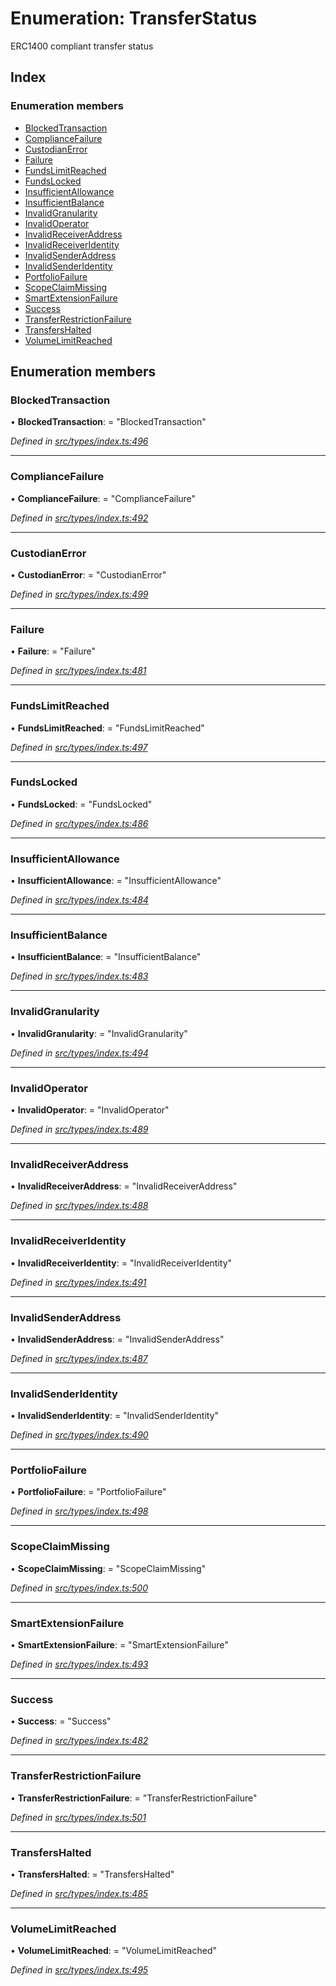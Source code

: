 # Enumeration: TransferStatus

ERC1400 compliant transfer status

## Index

### Enumeration members

* [BlockedTransaction](transferstatus.md#blockedtransaction)
* [ComplianceFailure](transferstatus.md#compliancefailure)
* [CustodianError](transferstatus.md#custodianerror)
* [Failure](transferstatus.md#failure)
* [FundsLimitReached](transferstatus.md#fundslimitreached)
* [FundsLocked](transferstatus.md#fundslocked)
* [InsufficientAllowance](transferstatus.md#insufficientallowance)
* [InsufficientBalance](transferstatus.md#insufficientbalance)
* [InvalidGranularity](transferstatus.md#invalidgranularity)
* [InvalidOperator](transferstatus.md#invalidoperator)
* [InvalidReceiverAddress](transferstatus.md#invalidreceiveraddress)
* [InvalidReceiverIdentity](transferstatus.md#invalidreceiveridentity)
* [InvalidSenderAddress](transferstatus.md#invalidsenderaddress)
* [InvalidSenderIdentity](transferstatus.md#invalidsenderidentity)
* [PortfolioFailure](transferstatus.md#portfoliofailure)
* [ScopeClaimMissing](transferstatus.md#scopeclaimmissing)
* [SmartExtensionFailure](transferstatus.md#smartextensionfailure)
* [Success](transferstatus.md#success)
* [TransferRestrictionFailure](transferstatus.md#transferrestrictionfailure)
* [TransfersHalted](transferstatus.md#transfershalted)
* [VolumeLimitReached](transferstatus.md#volumelimitreached)

## Enumeration members

###  BlockedTransaction

• **BlockedTransaction**: = "BlockedTransaction"

*Defined in [src/types/index.ts:496](https://github.com/PolymathNetwork/polymesh-sdk/blob/524b0225/src/types/index.ts#L496)*

___

###  ComplianceFailure

• **ComplianceFailure**: = "ComplianceFailure"

*Defined in [src/types/index.ts:492](https://github.com/PolymathNetwork/polymesh-sdk/blob/524b0225/src/types/index.ts#L492)*

___

###  CustodianError

• **CustodianError**: = "CustodianError"

*Defined in [src/types/index.ts:499](https://github.com/PolymathNetwork/polymesh-sdk/blob/524b0225/src/types/index.ts#L499)*

___

###  Failure

• **Failure**: = "Failure"

*Defined in [src/types/index.ts:481](https://github.com/PolymathNetwork/polymesh-sdk/blob/524b0225/src/types/index.ts#L481)*

___

###  FundsLimitReached

• **FundsLimitReached**: = "FundsLimitReached"

*Defined in [src/types/index.ts:497](https://github.com/PolymathNetwork/polymesh-sdk/blob/524b0225/src/types/index.ts#L497)*

___

###  FundsLocked

• **FundsLocked**: = "FundsLocked"

*Defined in [src/types/index.ts:486](https://github.com/PolymathNetwork/polymesh-sdk/blob/524b0225/src/types/index.ts#L486)*

___

###  InsufficientAllowance

• **InsufficientAllowance**: = "InsufficientAllowance"

*Defined in [src/types/index.ts:484](https://github.com/PolymathNetwork/polymesh-sdk/blob/524b0225/src/types/index.ts#L484)*

___

###  InsufficientBalance

• **InsufficientBalance**: = "InsufficientBalance"

*Defined in [src/types/index.ts:483](https://github.com/PolymathNetwork/polymesh-sdk/blob/524b0225/src/types/index.ts#L483)*

___

###  InvalidGranularity

• **InvalidGranularity**: = "InvalidGranularity"

*Defined in [src/types/index.ts:494](https://github.com/PolymathNetwork/polymesh-sdk/blob/524b0225/src/types/index.ts#L494)*

___

###  InvalidOperator

• **InvalidOperator**: = "InvalidOperator"

*Defined in [src/types/index.ts:489](https://github.com/PolymathNetwork/polymesh-sdk/blob/524b0225/src/types/index.ts#L489)*

___

###  InvalidReceiverAddress

• **InvalidReceiverAddress**: = "InvalidReceiverAddress"

*Defined in [src/types/index.ts:488](https://github.com/PolymathNetwork/polymesh-sdk/blob/524b0225/src/types/index.ts#L488)*

___

###  InvalidReceiverIdentity

• **InvalidReceiverIdentity**: = "InvalidReceiverIdentity"

*Defined in [src/types/index.ts:491](https://github.com/PolymathNetwork/polymesh-sdk/blob/524b0225/src/types/index.ts#L491)*

___

###  InvalidSenderAddress

• **InvalidSenderAddress**: = "InvalidSenderAddress"

*Defined in [src/types/index.ts:487](https://github.com/PolymathNetwork/polymesh-sdk/blob/524b0225/src/types/index.ts#L487)*

___

###  InvalidSenderIdentity

• **InvalidSenderIdentity**: = "InvalidSenderIdentity"

*Defined in [src/types/index.ts:490](https://github.com/PolymathNetwork/polymesh-sdk/blob/524b0225/src/types/index.ts#L490)*

___

###  PortfolioFailure

• **PortfolioFailure**: = "PortfolioFailure"

*Defined in [src/types/index.ts:498](https://github.com/PolymathNetwork/polymesh-sdk/blob/524b0225/src/types/index.ts#L498)*

___

###  ScopeClaimMissing

• **ScopeClaimMissing**: = "ScopeClaimMissing"

*Defined in [src/types/index.ts:500](https://github.com/PolymathNetwork/polymesh-sdk/blob/524b0225/src/types/index.ts#L500)*

___

###  SmartExtensionFailure

• **SmartExtensionFailure**: = "SmartExtensionFailure"

*Defined in [src/types/index.ts:493](https://github.com/PolymathNetwork/polymesh-sdk/blob/524b0225/src/types/index.ts#L493)*

___

###  Success

• **Success**: = "Success"

*Defined in [src/types/index.ts:482](https://github.com/PolymathNetwork/polymesh-sdk/blob/524b0225/src/types/index.ts#L482)*

___

###  TransferRestrictionFailure

• **TransferRestrictionFailure**: = "TransferRestrictionFailure"

*Defined in [src/types/index.ts:501](https://github.com/PolymathNetwork/polymesh-sdk/blob/524b0225/src/types/index.ts#L501)*

___

###  TransfersHalted

• **TransfersHalted**: = "TransfersHalted"

*Defined in [src/types/index.ts:485](https://github.com/PolymathNetwork/polymesh-sdk/blob/524b0225/src/types/index.ts#L485)*

___

###  VolumeLimitReached

• **VolumeLimitReached**: = "VolumeLimitReached"

*Defined in [src/types/index.ts:495](https://github.com/PolymathNetwork/polymesh-sdk/blob/524b0225/src/types/index.ts#L495)*
